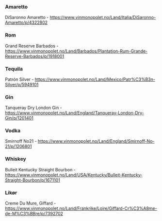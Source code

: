### Amaretto
DiSaronno Amaretto - https://www.vinmonopolet.no/Land/Italia/DiSaronno-Amaretto/p/4322802

### Rom
Grand Reserve Barbados - https://www.vinmonopolet.no/Land/Barbados/Plantation-Rum-Grande-Reserve-Barbados/p/1918001

### Tequila
Patrón Silver - https://www.vinmonopolet.no/Land/Mexico/Patr%C3%B3n-Silver/p/5949101

### Gin
Tanqueray Dry London Gin - https://www.vinmonopolet.no/Land/England/Tanqueray-London-Dry-Gin/p/1201401

### Vodka
Smirnoff No21 - https://www.vinmonopolet.no/Land/England/Smirnoff-No-21/p/1206801

### Whiskey
Bulleit Kentucky Straight Bourbon - https://www.vinmonopolet.no/Land/USA/Kentucky/Bulleit-Kentucky-Straight-Bourbon/p/1671101

### Likør

Creme Du Mure, Giffard - https://www.vinmonopolet.no/Land/Frankrike/Loire/Giffard-Cr%C3%A8me-de-M%C3%BBre/p/7392702